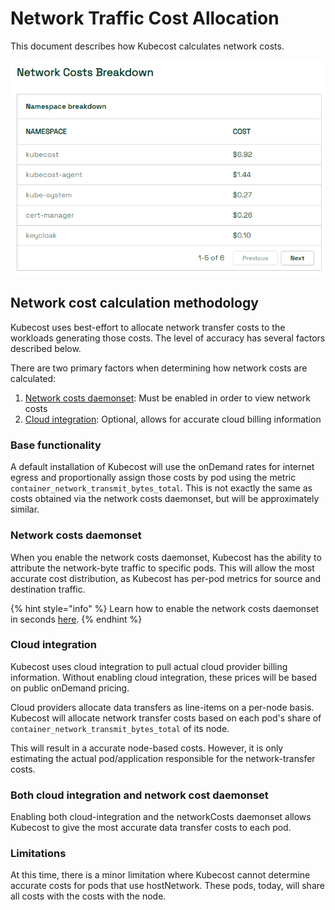 # Network Traffic Cost Allocation

This document describes how Kubecost calculates network costs.

![network-costs screenshot](/images/network-cost-overview.png)

## Network cost calculation methodology

Kubecost uses best-effort to allocate network transfer costs to the workloads generating those costs. The level of accuracy has several factors described below.

There are two primary factors when determining how network costs are calculated:&#x20;

1. [Network costs daemonset](/network-costs-configuration.md): Must be enabled in order to view network costs
2. [Cloud integration](/cloud-integration.md): Optional, allows for accurate cloud billing information

### Base functionality

A default installation of Kubecost will use the onDemand rates for internet egress and proportionally assign those costs by pod using the metric `container_network_transmit_bytes_total`. This is not exactly the same as costs obtained via the network costs daemonset, but will be approximately similar.

### Network costs daemonset

When you enable the network costs daemonset, Kubecost has the ability to attribute the network-byte traffic to specific pods. This will allow the most accurate cost distribution, as Kubecost has per-pod metrics for source and destination traffic.

{% hint style="info" %}
Learn how to enable the network costs daemonset in seconds [here](/network-costs-configuration.md#enabling-network-costs).
{% endhint %}

### Cloud integration

Kubecost uses cloud integration to pull actual cloud provider billing information. Without enabling cloud integration, these prices will be based on public onDemand pricing.

Cloud providers allocate data transfers as line-items on a per-node basis. Kubecost will allocate network transfer costs based on each pod's share of `container_network_transmit_bytes_total` of its node.

This will result in a accurate node-based costs. However, it is only estimating the actual pod/application responsible for the network-transfer costs.

### Both cloud integration and network cost daemonset

Enabling both cloud-integration and the networkCosts daemonset allows Kubecost to give the most accurate data transfer costs to each pod.

### Limitations

At this time, there is a minor limitation where Kubecost cannot determine accurate costs for pods that use hostNetwork. These pods, today, will share all costs with the costs with the node.
